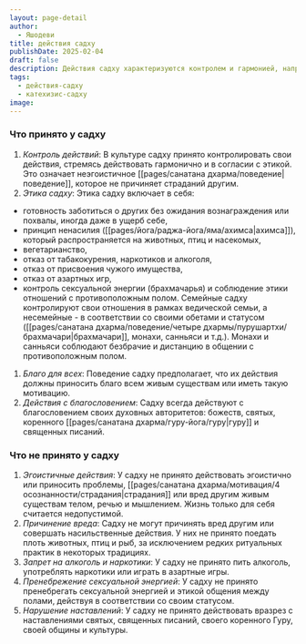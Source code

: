 ```yaml
---
layout: page-detail
author:
  - Яшодеви
title: действия садху
publishDate: 2025-02-04
draft: false
description: Действия садху характеризуются контролем и гармонией, направленными на благо всех живых существ. Они следуют строгой этике, включающей ненасилие, вегетарианство и отказ от эгоистичного поведения, алкоголя и наркотиков. Садху действуют с благословением своих духовных авторитетов и в соответствии со своей духовной культурой.
tags:
  - действия-садху
  - катехизис-садху
image:
---
```

### Что принято у садху
1. *Контроль действий*: В культуре садху принято контролировать свои действия, стремясь действовать гармонично и в согласии с этикой. Это означает неэгоистичное [[pages/санатана дхарма/поведение|поведение]], которое не причиняет страданий другим.
2. *Этика садху*: Этика садху включает в себя:
- готовность заботиться о других без ожидания вознаграждения или похвалы, иногда даже в ущерб себе,
- принцип ненасилия ([[pages/йога/раджа-йога/яма/ахимса|ахимса]]), который распространяется на животных, птиц и насекомых,
- вегетарианство,
- отказ от табакокурения, наркотиков и алкоголя,
- отказ от присвоения чужого имущества,
- отказ от азартных игр,
- контроль сексуальной энергии (брахмачарья) и соблюдение этики отношений с противоположным полом. Семейные садху контролируют свои отношения в рамках ведической семьи, а несемейные - в соответствии со своими обетами и статусом ([[pages/санатана дхарма/поведение/четыре дхармы/пурушартхи/брахмачари|брахмачари]], монахи, санньяси и т.д.). Монахи и санньяси соблюдают безбрачие и дистанцию в общении с противоположным полом.
1. *Благо для всех*: Поведение садху предполагает, что их действия должны приносить благо всем живым существам или иметь такую мотивацию.
2. *Действия с благословением*: Садху всегда действуют с благословением своих духовных авторитетов: божеств, святых, коренного [[pages/санатана дхарма/гуру-йога/гуру|гуру]] и священных писаний.

### Что не принято у садху
1. *Эгоистичные действия*: У садху не принято действовать эгоистично или приносить проблемы, [[pages/санатана дхарма/мотивация/4 осознанности/страдания|страдания]] или вред другим живым существам телом, речью и мышлением. Жизнь только для себя считается недопустимой.
2. *Причинение вреда*: Садху не могут причинять вред другим или совершать насильственные действия. У них не принято поедать плоть животных, птиц и рыб, за исключением редких ритуальных практик в некоторых традициях.
3. *Запрет на алкоголь и наркотики*: У садху не принято пить алкоголь, употреблять наркотики или играть в азартные игры.
4. *Пренебрежение сексуальной энергией*: У садху не принято пренебрегать сексуальной энергией и этикой общения между полами, действуя в соответствии со своим статусом.
5. *Нарушение наставлений*: У садху не принято действовать вразрез с наставлениями святых, священных писаний, своего коренного Гуру, своей общины и культуры.